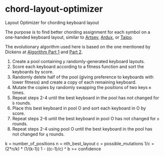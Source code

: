# chord-layout-optimizer
Layout Optimizer for chording keyboard layout

The purpose is to find better chording assignment for each symbol on a one-handed keyboard layout, similar to [Artsey](https://artsey.io/), [Ardux](https://inkeys.wiki/en/keymaps/ardux), or [Taipo](https://inkeys.wiki/en/keymaps/taipo).

The evolutionary algorithm used here is based on the one mentioned by Dickens at [Algorithm Part 1](https://mathematicalmulticore.wordpress.com/2009/08/07/optimized-evolutionary-algorithm-for-keyboard-design-part-1/) and [Part 2](https://mathematicalmulticore.wordpress.com/2009/08/11/optimized-evolutionary-algorithm-for-keyboard-design-part-2/).

1. Create a pool containing `p` randomly-generated keyboard layouts.
2. Score each keyboard according to a fitness function and sort the keyboards by score.
3. Randomly delete half of the pool (giving preference to keyboards with lower fitness) and create a copy of each remaining keyboard.
4. Mutate the copies by randomly swapping the positions of two keys `m` times.
5. Repeat steps 2-4 until the best keyboard in the pool has not changed for `b` rounds.
6. Place this best keyboard in pool O and sort each keyboard in O by score.
7. Repeat steps 2-6 until the best keyboard in pool O has not changed for `o` rounds.
8. Repeat steps 2-4 using pool O until the best keyboard in the pool has not changed for `q` rounds.

k = number_of_positions
n = nth_best_layout
c = possible_mutations
1/c = (2*n/k) * (1/(k-1))
1 - ((c-1)/c) ^ b >= confidence